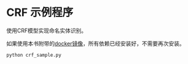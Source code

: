 # CRF 示例程序
使用CRF模型实现命名实体识别。

如果使用本书附带的[docker镜像](https://hub.docker.com/r/chatopera/qna-book/)，所有依赖已经安装好，不需要再次安装。


```
python crf_sample.py
```